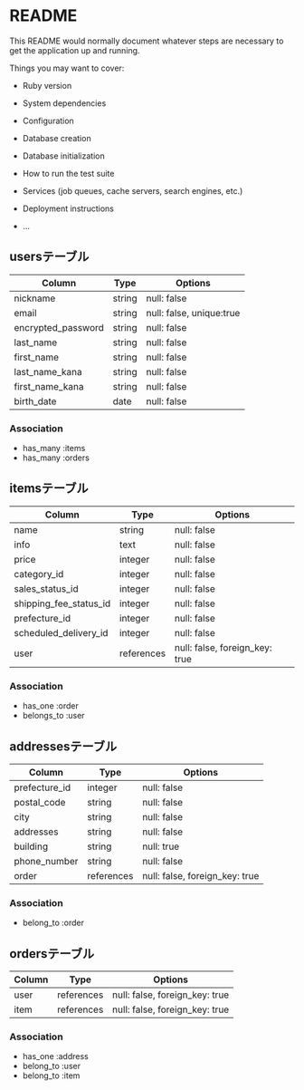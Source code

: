# README

This README would normally document whatever steps are necessary to get the
application up and running.

Things you may want to cover:

* Ruby version

* System dependencies

* Configuration

* Database creation

* Database initialization

* How to run the test suite

* Services (job queues, cache servers, search engines, etc.)

* Deployment instructions

* ...




## usersテーブル

| Column                 | Type   | Options                 |
| -----------------------| ------ | ------------------------|
| nickname               | string | null: false             |
| email                  | string | null: false, unique:true|
| encrypted_password     | string | null: false             |
| last_name              | string | null: false             |
| first_name             | string | null: false             |
| last_name_kana         | string | null: false             |        
| first_name_kana        | string | null: false             |
| birth_date             | date   | null: false             |

### Association
- has_many :items
- has_many :orders
 


 ## itemsテーブル

| Column                 | Type           | Options                       |
| -----------------------| -------------- | ------------------------------|
| name                   | string         | null: false                   |
| info                   | text           | null: false                   |
| price                  | integer        | null: false                   |
| category_id            | integer        | null: false                   |  
| sales_status_id        | integer        | null: false                   |  
| shipping_fee_status_id | integer        | null: false                   | 
| prefecture_id          | integer        | null: false                   | 
| scheduled_delivery_id  | integer        | null: false                   |
| user                   | references     | null: false, foreign_key: true|


### Association
- has_one :order
- belongs_to :user

<!-- イメージはアクティブイメージで作成 -->


## addressesテーブル

| Column          | Type       | Options                         |
| ----------------| -----------| --------------------------------|
| prefecture_id   | integer    | null: false                     | 
| postal_code     | string     | null: false                     |
| city            | string     | null: false                     |
| addresses       | string     | null: false                     |
| building        | string     | null: true                      | 
| phone_number    | string     | null: false                     |
| order           | references | null: false, foreign_key: true  |



### Association
- belong_to :order

## ordersテーブル


| Column                 | Type          | Options                       |
| -----------------------| --------------| ------------------------------|
| user                   | references    | null: false, foreign_key: true|
| item                   | references    | null: false, foreign_key: true|


### Association
- has_one :address
- belong_to :user
- belong_to :item
 
